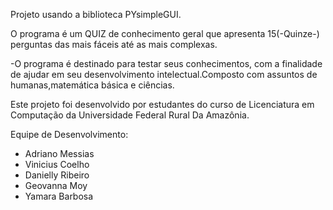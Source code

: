 Projeto usando a biblioteca PYsimpleGUI.

O programa é um QUIZ de conhecimento geral que apresenta 15(-Quinze-) perguntas das mais fáceis até as mais complexas.

-O programa é destinado para testar seus conhecimentos, com a finalidade de ajudar em seu desenvolvimento intelectual.Composto com assuntos de humanas,matemática básica e ciências.



Este projeto foi desenvolvido por estudantes do curso de Licenciatura em Computação da Universidade Federal Rural Da Amazônia.

Equipe de Desenvolvimento:  
- Adriano Messias
- Vinicius Coelho
- Danielly Ribeiro
- Geovanna Moy
- Yamara Barbosa






